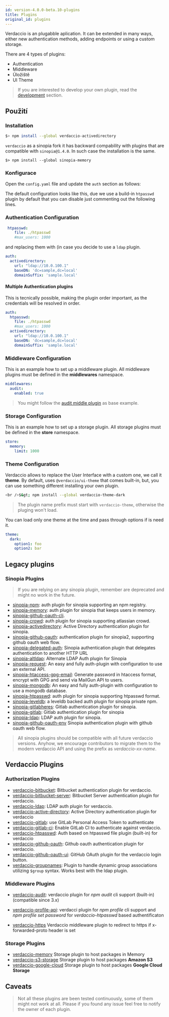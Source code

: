 ```yaml
---
id: version-4.0.0-beta.10-plugins
title: Plugins
original_id: plugins
---
```


Verdaccio is an plugabble aplication. It can be extended in many ways, either new authentication methods, adding endpoints or using a custom storage.

There are 4 types of plugins:

* Authentication
* Middleware
* Úložiště
* UI Theme

> If you are interested to develop your own plugin, read the [development](dev-plugins.md) section.

## Použití

### Installation

```bash
$> npm install --global verdaccio-activedirectory
```

`verdaccio` as a sinopia fork it has backward compability with plugins that are compatible with `sinopia@1.4.0`. In such case the installation is the same.

    $> npm install --global sinopia-memory
    

### Konfigurace

Open the `config.yaml` file and update the `auth` section as follows:

The default configuration looks like this, due we use a build-in `htpasswd` plugin by default that you can disable just commenting out the following lines.

### Authentication Configuration

```yaml
 htpasswd:
    file: ./htpasswd
    #max_users: 1000
```

and replacing them with (in case you decide to use a `ldap` plugin.

```yaml
auth:
  activedirectory:
    url: "ldap://10.0.100.1"
    baseDN: 'dc=sample,dc=local'
    domainSuffix: 'sample.local'
```

#### Multiple Authentication plugins

This is tecnically possible, making the plugin order important, as the credentials will be resolved in order.

```yaml
auth:
  htpasswd:
    file: ./htpasswd
    #max_users: 1000
  activedirectory:
    url: "ldap://10.0.100.1"
    baseDN: 'dc=sample,dc=local'
    domainSuffix: 'sample.local'
```

### Middleware Configuration

This is an example how to set up a middleware plugin. All middleware plugins must be defined in the **middlewares** namespace.

```yaml
middlewares:
  audit:
    enabled: true
```

> You might follow the [audit middle plugin](https://github.com/verdaccio/verdaccio-audit) as base example.

### Storage Configuration

This is an example how to set up a storage plugin. All storage plugins must be defined in the **store** namespace.

```yaml
store:
  memory:
    limit: 1000
```

### Theme Configuration

Verdaccio allows to replace the User Interface with a custom one, we call it **theme**. By default, uses `@verdaccio/ui-theme` that comes built-in, but, you can use something different installing your own plugin.

```bash
<br />$&gt; npm install --global verdaccio-theme-dark

```

> The plugin name prefix must start with `verdaccio-theme`, otherwise the pluging won't load.

You can load only one theme at the time and pass through options if is need it.

```yaml
theme:
  dark:
    option1: foo
    option2: bar
```

## Legacy plugins

### Sinopia Plugins

> If you are relying on any sinopia plugin, remember are deprecated and might no work in the future.

* [sinopia-npm](https://www.npmjs.com/package/sinopia-npm): auth plugin for sinopia supporting an npm registry.
* [sinopia-memory](https://www.npmjs.com/package/sinopia-memory): auth plugin for sinopia that keeps users in memory.
* [sinopia-github-oauth-cli](https://www.npmjs.com/package/sinopia-github-oauth-cli).
* [sinopia-crowd](https://www.npmjs.com/package/sinopia-crowd): auth plugin for sinopia supporting atlassian crowd.
* [sinopia-activedirectory](https://www.npmjs.com/package/sinopia-activedirectory): Active Directory authentication plugin for sinopia.
* [sinopia-github-oauth](https://www.npmjs.com/package/sinopia-github-oauth): authentication plugin for sinopia2, supporting github oauth web flow.
* [sinopia-delegated-auth](https://www.npmjs.com/package/sinopia-delegated-auth): Sinopia authentication plugin that delegates authentication to another HTTP URL
* [sinopia-altldap](https://www.npmjs.com/package/sinopia-altldap): Alternate LDAP Auth plugin for Sinopia
* [sinopia-request](https://www.npmjs.com/package/sinopia-request): An easy and fully auth-plugin with configuration to use an external API.
* [sinopia-htaccess-gpg-email](https://www.npmjs.com/package/sinopia-htaccess-gpg-email): Generate password in htaccess format, encrypt with GPG and send via MailGun API to users.
* [sinopia-mongodb](https://www.npmjs.com/package/sinopia-mongodb): An easy and fully auth-plugin with configuration to use a mongodb database.
* [sinopia-htpasswd](https://www.npmjs.com/package/sinopia-htpasswd): auth plugin for sinopia supporting htpasswd format.
* [sinopia-leveldb](https://www.npmjs.com/package/sinopia-leveldb): a leveldb backed auth plugin for sinopia private npm.
* [sinopia-gitlabheres](https://www.npmjs.com/package/sinopia-gitlabheres): Gitlab authentication plugin for sinopia.
* [sinopia-gitlab](https://www.npmjs.com/package/sinopia-gitlab): Gitlab authentication plugin for sinopia
* [sinopia-ldap](https://www.npmjs.com/package/sinopia-ldap): LDAP auth plugin for sinopia.
* [sinopia-github-oauth-env](https://www.npmjs.com/package/sinopia-github-oauth-env) Sinopia authentication plugin with github oauth web flow.

> All sinopia plugins should be compatible with all future verdaccio versions. Anyhow, we encourage contributors to migrate them to the modern verdaccio API and using the prefix as *verdaccio-xx-name*.

## Verdaccio Plugins

### Authorization Plugins

* [verdaccio-bitbucket](https://github.com/idangozlan/verdaccio-bitbucket): Bitbucket authentication plugin for verdaccio.
* [verdaccio-bitbucket-server](https://github.com/oeph/verdaccio-bitbucket-server): Bitbucket Server authentication plugin for verdaccio.
* [verdaccio-ldap](https://www.npmjs.com/package/verdaccio-ldap): LDAP auth plugin for verdaccio.
* [verdaccio-active-directory](https://github.com/nowhammies/verdaccio-activedirectory): Active Directory authentication plugin for verdaccio
* [verdaccio-gitlab](https://github.com/bufferoverflow/verdaccio-gitlab): use GitLab Personal Access Token to authenticate
* [verdaccio-gitlab-ci](https://github.com/lab360-ch/verdaccio-gitlab-ci): Enable GitLab CI to authenticate against verdaccio.
* [verdaccio-htpasswd](https://github.com/verdaccio/verdaccio-htpasswd): Auth based on htpasswd file plugin (built-in) for verdaccio
* [verdaccio-github-oauth](https://github.com/aroundus-inc/verdaccio-github-oauth): Github oauth authentication plugin for verdaccio.
* [verdaccio-github-oauth-ui](https://github.com/n4bb12/verdaccio-github-oauth-ui): GitHub OAuth plugin for the verdaccio login button.
* [verdaccio-groupnames](https://github.com/deinstapel/verdaccio-groupnames): Plugin to handle dynamic group associations utilizing `$group` syntax. Works best with the ldap plugin.

### Middleware Plugins

* [verdaccio-audit](https://github.com/verdaccio/verdaccio-audit): verdaccio plugin for *npm audit* cli support (built-in) (compatible since 3.x)

* [verdaccio-profile-api](https://github.com/ahoracek/verdaccio-profile-api): verdacci plugin for *npm profile* cli support and *npm profile set password* for *verdaccio-htpasswd* based authentificaton

* [verdaccio-https](https://github.com/honzahommer/verdaccio-https) Verdaccio middleware plugin to redirect to https if x-forwarded-proto header is set

### Storage Plugins

* [verdaccio-memory](https://github.com/verdaccio/verdaccio-memory) Storage plugin to host packages in Memory
* [verdaccio-s3-storage](https://github.com/remitly/verdaccio-s3-storage) Storage plugin to host packages **Amazon S3**
* [verdaccio-google-cloud](https://github.com/verdaccio/verdaccio-google-cloud) Storage plugin to host packages **Google Cloud Storage**

## Caveats

> Not all these plugins are been tested continuously, some of them might not work at all. Please if you found any issue feel free to notify the owner of each plugin.